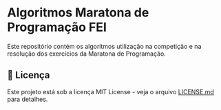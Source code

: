 # Algoritmos Maratona de Programação FEI

Este repositório contém os algoritmos utilização na competição e na resolução dos exercícios da Maratona de Programação.

## 📄 Licença

Este projeto está sob a licença MIT License - veja o arquivo [LICENSE.md](https://github.com/MaratonaFEI/Algoritmos/blob/main/LICENSE) para detalhes.
